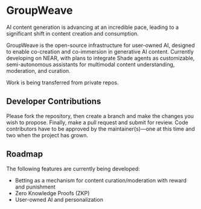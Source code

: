 # GroupWeave

AI content generation is advancing at an incredible pace, leading to a significant shift in content creation and consumption.

GroupWeave is the open-source infrastructure for user-owned AI, designed to enable co-creation and co-immersion in generative AI content. Currently developing on NEAR, with plans to integrate Shade agents as customizable, semi-autonomous assistants for multimodal content understanding, moderation, and curation.

Work is being transferred from private repos.

## Developer Contributions

Please fork the repository, then create a branch and make the changes you wish to propose. Finally, make a pull request and submit for review. Code contributors have to be approved by the maintainer(s)—one at this time and two when the project has grown. 

## Roadmap

The following features are currently being developed:

*   Betting as a mechanism for content curation/moderation with reward and punishment
*   Zero Knowledge Proofs (ZKP)
*   User-owned AI and personalization
